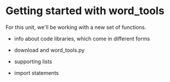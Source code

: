 # Getting started with word_tools

For this unit, we'll be working with a new set of functions.

- info about code libraries, which come in different forms

- download and word_tools.py
- supporting lists

- import statements

